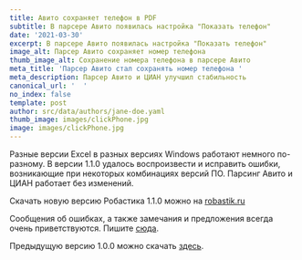 ```yaml
---
title: Авито сохраняет телефон в PDF
subtitle: В парсере Авито появилась настройка "Показать телефон"
date: '2021-03-30'
excerpt: В парсере Авито появилась настройка "Показать телефон"
image_alt: Парсер Авито сохраняет номер телефона
thumb_image_alt: Сохранение номера телефона в парсере Авито
meta_title: 'Парсер Авито стал сохранять номер телефона '
meta_description: Парсер Авито и ЦИАН улучшил стабильность
canonical_url: '  '
no_index: false
template: post
author: src/data/authors/jane-doe.yaml
thumb_image: images/clickPhone.jpg
image: images/clickPhone.jpg
---
```


Разные версии Excel в разных версиях Windows работают немного по-разному. В версии 1.1.0 удалось воспроизвести и исправить ошибки, возникающие при некоторых комбинациях версий ПО. Парсинг Авито и ЦИАН работает без изменений.


Скачать новую версию Робастика 1.1.0 можно на [robastik.ru](robastik.ru)


Сообщения об ошибках, а также замечания и предложения всегда очень приветствуются. Пишите [сюда](https://www.notion.so/35af522f0f884c2196c9c827c6148f24). 


Предыдущую версию 1.0.0 можно скачать [здесь](https://drive.google.com/drive/folders/1cokLSNFInnHOIDUydIFxrE8FDEWb2kBm).
